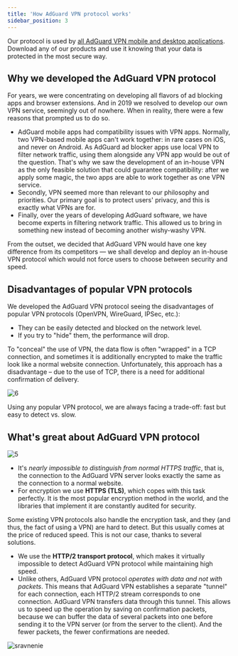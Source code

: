 ```yaml
---
title: 'How AdGuard VPN protocol works'
sidebar_position: 3
---
```


Our protocol is used by [all AdGuard VPN mobile and desktop applications](https://adguard-vpn.com/en/welcome.html). Download any of our products and use it knowing that your data is protected in the most secure way.

## Why we developed the AdGuard VPN protocol

For years, we were concentrating on developing all flavors of ad blocking apps and browser extensions. And in 2019 we resolved to develop our own VPN service, seemingly out of nowhere. When in reality, there were a few reasons that prompted us to do so.

* AdGuard mobile apps had compatibility issues with VPN apps. Normally, two VPN-based mobile apps can't work together: in rare cases on iOS, and never on Android. As AdGuard ad blocker apps use local VPN to filter network traffic, using them alongside any VPN app would be out of the question. That's why we saw the development of an in-house VPN as the only feasible solution that could guarantee compatibility: after we apply some magic, the two apps are able to work together as one VPN service.
* Secondly, VPN seemed more than relevant to our philosophy and priorities. Our primary goal is to protect users' privacy, and this is exactly what VPNs are for.
* Finally, over the years of developing AdGuard software, we have become experts in filtering network traffic. This allowed us to bring in something new instead of becoming another wishy-washy VPN.

From the outset, we decided that AdGuard VPN would have one key difference from its competitors — we shall develop and deploy an in-house VPN protocol which would not force users to choose between security and speed.

## Disadvantages of popular VPN protocols

We developed the AdGuard VPN protocol seeing the disadvantages of popular VPN protocols (OpenVPN, WireGuard, IPSec, etc.):

* They can be easily detected and blocked on the network level.
* If you try to "hide" them, the performance will drop.

To "conceal" the use of VPN, the data flow is often "wrapped" in a TCP connection, and sometimes it is additionally encrypted to make the traffic look like a normal website connection. Unfortunately, this approach has a disadvantage – due to the use of TCP, there is a need for additional confirmation of delivery.

![6](https://cdn.adguard.com/public/Adguard/Blog/vpn/protocol/6.svg)

Using any popular VPN protocol, we are always facing a trade-off: fast but easy to detect vs. slow.

## What's great about AdGuard VPN protocol

![5](https://cdn.adguard.com/public/Adguard/Blog/vpn/protocol/5.svg)

* It's *nearly impossible to distinguish from normal HTTPS traffic*, that is, the connection to the AdGuard VPN server looks exactly the same as the connection to a normal website.
* For encryption we use **HTTPS (TLS)**, which copes with this task perfectly. It is the most popular encryption method in the world, and the libraries that implement it are constantly audited for security.

Some existing VPN protocols also handle the encryption task, and they (and thus, the fact of using a VPN) are hard to detect. But this usually comes at the price of reduced speed. This is not our case, thanks to several solutions.

* We use the **HTTP/2 transport protocol**, which makes it virtually impossible to detect AdGuard VPN protocol while maintaining high speed.
* Unlike others, AdGuard VPN protocol *operates with data and not with packets*. This means that AdGuard VPN establishes a separate "tunnel" for each connection, each HTTP/2 stream corresponds to one connection. AdGuard VPN transfers data through this tunnel. This allows us to speed up the operation by saving on confirmation packets, because we can buffer the data of several packets into one before sending it to the VPN server (or from the server to the client). And the fewer packets, the fewer confirmations are needed.

![sravnenie](https://cdn.adguard.com/public/Adguard/Blog/vpn/protocol/sravnenie5:6.svg)